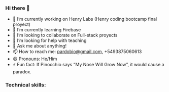### Hi there 👋

- 🔭 I’m currently working on Henry Labs (Henry coding bootcamp final proyect)
- 🌱 I’m currently learning Firebase
- 👯 I’m looking to collaborate on Full-stack proyects
- 🤔 I’m looking for help with teaching 
- 💬 Ask me about anything!
- 📫 How to reach me: pardobio@gmail.com, +5493875060613
- 😄 Pronouns: He/Him
- ⚡ Fun fact: If Pinocchio says “My Nose Will Grow Now”, it would cause a paradox.

### Technical skills:

